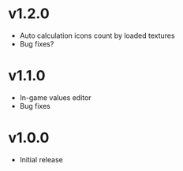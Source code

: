 # v1.2.0

 * Auto calculation icons count by loaded textures
 * Bug fixes?

# v1.1.0

 * In-game values editor
 * Bug fixes

# v1.0.0

 * Initial release

